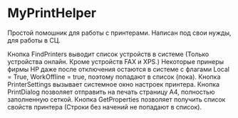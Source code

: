 # MyPrintHelper
Простой помошник для работы с принтерами.
Написан под свои нужды, для работы в СЦ.

Кнопка FindPrinters выводит список устройств в системе (Только устройства онлайн. Кроме устройств FAX и XPS.)
	Некоторые принеры фирмы НР даже после отключения остаются в системе с флагами Local = True, WorkOffline = true, поэтому попадают в список (пока).
Кнопка PrinterSettings вызывает системное окно настроек принтера.
Кнопка PrintDialog позволяет отправить на печать страницу А4, полностью заполненную сеткой.
Кнопка GetProperties позволяет получить список свойств принтера (Строки без начений не попадают в список).



